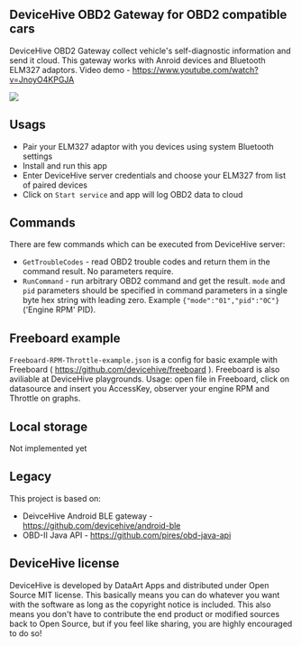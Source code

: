 **DeviceHive OBD2 Gateway for OBD2 compatible cars**
--------------------------------

DeviceHive OBD2 Gateway collect vehicle's self-diagnostic information and send it cloud. This gateway works with Anroid devices and Bluetooth ELM327 adaptors. Video demo - https://www.youtube.com/watch?v=JnoyO4KPGJA

![](obd2-architecture.png?raw=true)

**Usags**
------------------
- Pair your ELM327 adaptor with you devices using system Bluetooth settings
- Install and run this app
- Enter DeviceHive server credentials and choose your ELM327 from list of paired devices
- Click on `Start service` and app will log OBD2 data to cloud

**Commands**
------------------
There are few commands which can be executed from DeviceHive server:
- `GetTroubleCodes` - read OBD2 trouble codes and return them in the command result. No parameters require.
- `RunCommand` - run arbitrary OBD2 command and get the result. `mode` and `pid` parameters should be specified in command parameters in a single byte hex string with leading zero. Example `{"mode":"01","pid":"0C"}` ('Engine RPM' PID).

**Freeboard example**
------------------
`Freeboard-RPM-Throttle-example.json` is a config for basic example with Freeboard ( https://github.com/devicehive/freeboard ). Freeboard is also aviliable at DeviceHive playgrounds. Usage: open file in Freeboard, click on datasource and insert you AccessKey, observer your engine RPM and Throttle on graphs.

**Local storage**
------------------
Not implemented yet

**Legacy**
------------------
This project is based on:
- DeivceHive Android BLE gateway - https://github.com/devicehive/android-ble
- OBD-II Java API - https://github.com/pires/obd-java-api

**DeviceHive license**
------------------

DeviceHive is developed by DataArt Apps and distributed under Open Source MIT license. This basically means you can do whatever you want with the software as long as the copyright notice is included. This also means you don't have to contribute the end product or modified sources back to Open Source, but if you feel like sharing, you are highly encouraged to do so!

